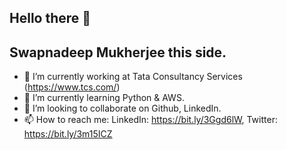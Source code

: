 ## Hello there 👋
## Swapnadeep Mukherjee this side.

- 🔭 I’m currently working at Tata Consultancy Services (https://www.tcs.com/)
- 🌱 I’m currently learning Python & AWS.
- 👯 I’m looking to collaborate on Github, LinkedIn.
- 📫 How to reach me: LinkedIn: https://bit.ly/3Ggd6lW, Twitter: https://bit.ly/3m15ICZ
